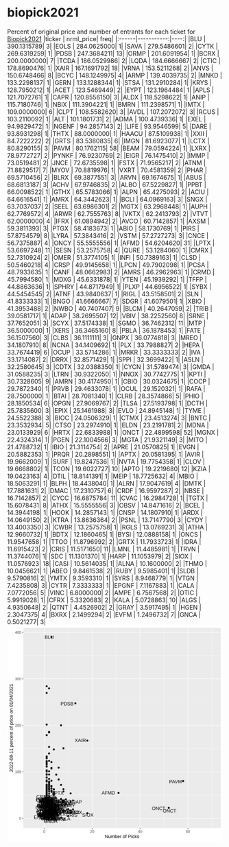 # biopick2021
Percent of original price and number of entrants for each ticket for [Biopick2021](https://twitter.com/hashtag/Biopick2021)
|ticker |  nrml_price| freq|
|:------|-----------:|----:|
|BLU    | 390.1315789|    3|
|EOLS   | 284.0625000|    1|
|SAVA   | 279.5486601|    2|
|CYTK   | 269.6319259|    1|
|PDSB   | 247.3684211|   13|
|ORMP   | 201.6091954|    1|
|BCRX   | 200.0000000|    7|
|TCDA   | 186.0529986|    2|
|LQDA   | 184.6666667|    2|
|CTIC   | 178.8690476|    1|
|XAIR   | 167.1691792|   18|
|VRNA   | 153.5211268|    2|
|ANVS   | 150.6748466|    8|
|BCYC   | 148.1249975|    4|
|ARMP   | 139.4039735|    2|
|MNKD   | 133.2298137|    1|
|GERN   | 133.1288344|    1|
|STSA   | 131.2910284|    1|
|KRYS   | 128.7950212|    1|
|ACET   | 123.5469449|    2|
|EYPT   | 123.1964484|    1|
|APLS   | 121.7072761|    1|
|CAPR   | 120.8556150|    3|
|ALDX   | 118.5298622|    1|
|ANIP   | 115.7180746|    1|
|NBIX   | 111.3904221|    1|
|BMRN   | 111.2398571|    1|
|IMTX   | 109.0000000|    6|
|CLPT   | 108.5582620|    3|
|AVDL   | 107.2072072|    3|
|RCUS   | 103.2110092|    1|
|ALT    | 101.1801731|    2|
|ADMA   | 100.4739336|    1|
|EXEL   |  94.9829472|    1|
|NGENF  |  94.2857143|    2|
|LIFE   |  93.9546599|    5|
|DARE   |  93.8931298|    1|
|THTX   |  88.0000000|    1|
|HAACU  |  87.5109938|    1|
|XXII   |  84.7222222|    2|
|GRTS   |  83.5380835|    6|
|IMGN   |  81.6923077|    1|
|LCTX   |  80.8290155|    3|
|PAVM   |  80.1762115|   58|
|BEAM   |  79.0594224|    1|
|LXRX   |  78.9772727|    2|
|PYNKF  |  76.9230769|    2|
|EIGR   |  76.1475410|    2|
|IMMP   |  73.0519481|    2|
|JNCE   |  72.6735598|    1|
|FSTX   |  71.9565217|    2|
|ATNM   |  71.8829517|    7|
|MYOV   |  70.8819976|    1|
|VXRT   |  70.4581359|    2|
|PHAR   |  69.5710456|    2|
|BLRX   |  69.3877551|    3|
|ARVN   |  69.1674675|    1|
|ABUS   |  68.6813187|    3|
|ACHV   |  67.9746835|    2|
|ALBO   |  67.5229827|    1|
|PPBT   |  66.0098522|    1|
|GTHX   |  65.5783066|    1|
|ALPN   |  65.4275093|    2|
|ACIU   |  64.6616541|    1|
|AMRX   |  64.3442623|    1|
|BCLI   |  64.0969163|    3|
|SNGX   |  63.7037037|    2|
|SEEL   |  63.6986301|    2|
|MGTX   |  63.2968448|    1|
|AUPH   |  62.7769572|    4|
|ARWR   |  62.7555763|    8|
|VKTX   |  62.2413793|    2|
|VTVT   |  62.0000000|    4|
|IFRX   |  61.0894942|    2|
|AVCO   |  60.7142857|    1|
|AXSM   |  59.3811393|    3|
|PTGX   |  58.4183673|    1|
|ABIO   |  58.1730769|    1|
|PIRS   |  57.8754579|    8|
|LYRA   |  57.3843416|    2|
|VSTM   |  57.2727273|    3|
|CNCE   |  56.7375887|    4|
|ONCY   |  55.5555556|    1|
|AFMD   |  54.6204620|   31|
|LPTX   |  53.6697248|   11|
|SESN   |  53.2575758|    4|
|QURE   |  53.1284060|    1|
|CMRX   |  52.7310924|    2|
|OMER   |  51.3774105|    1|
|INFI   |  50.7389163|    1|
|CLSD   |  50.5460218|    4|
|CRSP   |  49.9145658|    1|
|LPCN   |  49.7902098|    1|
|PCSA   |  48.7933635|    1|
|CANF   |  48.0662983|    2|
|AMRS   |  46.2962963|    1|
|CRMD   |  45.7994580|    1|
|MDXG   |  45.6331878|    1|
|YTEN   |  45.1939292|    1|
|TFFP   |  44.8863636|    1|
|SPHRY  |  44.8717949|    1|
|PLXP   |  44.6956522|    1|
|SYBX   |  44.5454545|    2|
|ATNF   |  43.9840637|    1|
|RIGL   |  43.5158501|    2|
|SLN    |  41.8333333|    1|
|BNGO   |  41.6666667|    7|
|SDGR   |  41.6079501|    1|
|XBIO   |  41.3953488|    2|
|NWBO   |  40.7407407|    9|
|BLCM   |  40.2647059|    2|
|TRIB   |  39.0581717|    1|
|ADAP   |  38.2695507|   12|
|VBIV   |  38.2252560|    8|
|SRNE   |  37.7652051|    3|
|SCYX   |  37.5174338|    1|
|SGMO   |  36.7462312|   11|
|MTP    |  36.5000000|    1|
|XERS   |  36.3465160|    8|
|PBLA   |  36.1878453|    1|
|FATE   |  36.1507560|    3|
|CLBS   |  36.1111111|    3|
|GNPX   |  36.0774818|    3|
|MREO   |  34.1807910|    8|
|NCNA   |  34.1409692|    1|
|PLX    |  33.7988827|    2|
|HEPA   |  33.7674419|    6|
|OCUP   |  33.5714286|    1|
|MRKR   |  33.3333333|    2|
|IVA    |  33.1714087|    2|
|DRRX   |  32.8571429|    1|
|SPPI   |  32.3699422|    1|
|ASLN   |  32.2580645|    3|
|CDTX   |  32.0388350|    1|
|CYCN   |  31.5789474|    3|
|GMDA   |  31.0588235|    3|
|LTRN   |  30.9322050|    1|
|NNOX   |  30.7742775|    1|
|KPTI   |  30.7328605|    9|
|AMRN   |  30.4174950|    1|
|CBIO   |  30.0324675|    1|
|COCP   |  29.7872340|    1|
|PRVB   |  29.4633078|    1|
|OCUL   |  29.1520321|    1|
|RAFA   |  28.7500000|    1|
|BTAI   |  28.7081340|    1|
|CLRB   |  28.3574866|    5|
|PHIO   |  28.1850534|    6|
|OPGN   |  27.9069767|    2|
|TLSA   |  27.5193798|    1|
|DCTH   |  25.7835600|    3|
|EPIX   |  25.1461988|    3|
|EVLO   |  24.8945148|    1|
|TYME   |  24.5522388|    3|
|BIOC   |  24.0506329|    1|
|CTMX   |  23.4513274|    3|
|BNTC   |  23.3532934|    5|
|CTSO   |  23.2974910|    1|
|ELDN   |  23.2191781|    2|
|MDNA   |  23.0133929|    6|
|HRTX   |  22.6833988|    1|
|ONCT   |  22.4899598|   52|
|MGNX   |  22.4324314|    1|
|PGEN   |  22.1004566|    3|
|MGTA   |  21.9321149|    3|
|MITO   |  21.4788732|    1|
|IBIO   |  21.3114754|    2|
|APRE   |  21.0570825|    1|
|EVGN   |  20.5882353|    1|
|PRQR   |  20.2898551|    1|
|APTX   |  20.0581395|    1|
|AVIR   |  19.9662009|    1|
|SURF   |  19.8247536|    1|
|NVTA   |  19.7754358|    1|
|CLOV   |  19.6668802|    1|
|TCON   |  19.6022727|   10|
|APTO   |  19.2219680|   12|
|KZIA   |  19.0423163|    4|
|DTIL   |  18.8141391|    1|
|MEIP   |  18.7725632|    4|
|MBIO   |  18.5063291|    1|
|BLPH   |  18.4438040|    1|
|ALRN   |  17.9047619|    4|
|DMTK   |  17.7881631|    2|
|DMAC   |  17.2310757|    6|
|CRDF   |  16.9597287|    2|
|NBSE   |  16.7142857|    2|
|CYCC   |  16.6875784|   11|
|CVAC   |  16.2984728|    1|
|TGTX   |  15.6078431|    8|
|ATHX   |  15.5555556|    3|
|OBSV   |  14.8471616|    2|
|BCEL   |  14.3944198|    1|
|HOOK   |  14.2857143|    1|
|CNSP   |  14.1807910|    1|
|ARDX   |  14.0649150|    2|
|KTRA   |  13.8636364|    2|
|PSNL   |  13.7147790|    3|
|CYDY   |  13.4003350|    3|
|CWBR   |  13.2575758|    1|
|RGLS   |  13.0769231|    3|
|ATHA   |  12.9660732|    1|
|BDTX   |  12.1860465|    1|
|BYSI   |  12.0888158|    1|
|ONCS   |  11.9547658|    1|
|TTOO   |  11.8796992|    2|
|GRTX   |  11.7933723|    1|
|IDRA   |  11.6915423|    2|
|CRIS   |  11.5171650|   11|
|LMNL   |  11.4485981|    1|
|TRVN   |  11.3744076|    1|
|SDC    |  11.1301370|    1|
|HARP   |  11.1053979|    2|
|SIOX   |  11.0576923|   18|
|CASI   |  10.5614035|    1|
|ALNA   |  10.1600000|    2|
|THMO   |  10.0456621|    1|
|ABEO   |   9.8461538|    2|
|RUBY   |   9.5985401|    1|
|SLDB   |   9.5790816|    2|
|YMTX   |   9.3593310|    1|
|SYRS   |   8.9468779|    1|
|VTGN   |   7.4235808|    3|
|CYTR   |   7.3333333|    1|
|EPGNF  |   7.1167883|    1|
|CALA   |   7.0772056|    5|
|VINC   |   6.8000000|    2|
|AMPE   |   6.7567568|    2|
|OTIC   |   5.9919028|    1|
|CFRX   |   5.3320683|    2|
|KALA   |   5.0728863|   10|
|ALGS   |   4.9350648|    2|
|QTNT   |   4.4526902|    2|
|GRAY   |   3.5917495|    1|
|HGEN   |   2.3047375|    4|
|BXRX   |   2.1499294|    2|
|EVFM   |   1.2496732|    7|
|GNCA   |   0.5021277|    3|
![retvspicks](biopicks.png?raw=true)
